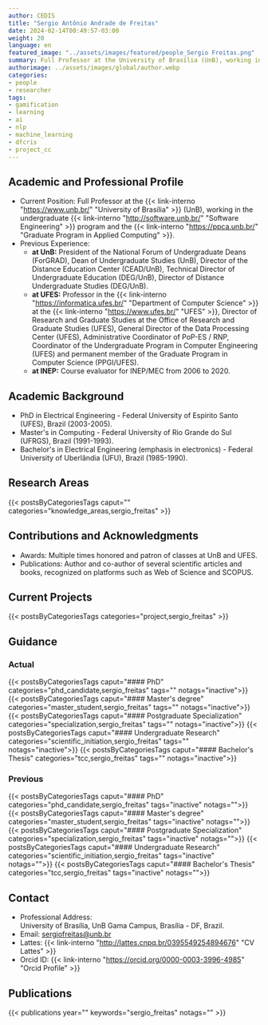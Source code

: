 ```yaml
---
author: CEDIS
title: "Sergio Antônio Andrade de Freitas"
date: 2024-02-14T00:49:57-03:00
weight: 20
language: en
featured_image: "../assets/images/featured/people_Sergio Freitas.png"
summary: Full Professor at the University of Brasília (UnB), working in the undergraduate Software Engineering program and the Graduate Program in Applied Computing.
authorimage: ../assets/images/global/author.webp
categories:
- people
- researcher
tags: 
- gamification
- learning
- ai
- nlp
- machine_learning
- dfcris
- project_cc
---
```

## Academic and Professional Profile

- Current Position: Full Professor at the {{< link-interno "https://www.unb.br/" "University of Brasília" >}} (UnB), working in the undergraduate {{< link-interno "http://software.unb.br/" "Software Engineering" >}} program and the {{< link-interno "https://ppca.unb.br/" "Graduate Program in Applied Computing" >}}.
- Previous Experience: 
    - **at UnB:** President of the National Forum of Undergraduate Deans (ForGRAD), Dean of Undergraduate Studies (UnB), Director of the Distance Education Center (CEAD/UnB), Technical Director of Undergraduate Education (DEG/UnB), Director of Distance Undergraduate Studies (DEG/UnB).
    - **at UFES:** Professor in the {{< link-interno "https://informatica.ufes.br/" "Department of Computer Science" >}} at the {{< link-interno "https://www.ufes.br/" "UFES" >}}, Director of Research and Graduate Studies at the Office of Research and Graduate Studies (UFES), General Director of the Data Processing Center (UFES), Administrative Coordinator of PoP-ES / RNP, Coordinator of the Undergraduate Program in Computer Engineering (UFES) and permanent member of the Graduate Program in Computer Science (PPGI/UFES).
    - **at INEP:** Course evaluator for INEP/MEC from 2006 to 2020.
## Academic Background
- PhD in Electrical Engineering - Federal University of Espírito Santo (UFES), Brazil (2003-2005).
- Master's in Computing - Federal University of Rio Grande do Sul (UFRGS), Brazil (1991-1993).
- Bachelor's in Electrical Engineering (emphasis in electronics) - Federal University of Uberlândia (UFU), Brazil (1985-1990).

## Research Areas
{{< postsByCategoriesTags caput="" categories="knowledge_areas,sergio_freitas" >}}

## Contributions and Acknowledgments
- Awards: Multiple times honored and patron of classes at UnB and UFES.
- Publications: Author and co-author of several scientific articles and books, recognized on platforms such as Web of Science and SCOPUS.
## Current Projects
{{< postsByCategoriesTags categories="project,sergio_freitas" >}}

## Guidance
### Actual
{{< postsByCategoriesTags caput="#### PhD" categories="phd_candidate,sergio_freitas" tags="" notags="inactive">}}
{{< postsByCategoriesTags caput="#### Master's degree" categories="master_student,sergio_freitas" tags="" notags="inactive">}}
{{< postsByCategoriesTags caput="#### Postgraduate Specialization" categories="specialization,sergio_freitas" tags="" notags="inactive">}}
{{< postsByCategoriesTags caput="#### Undergraduate Research" categories="scientific_initiation,sergio_freitas" tags="" notags="inactive">}}
{{< postsByCategoriesTags caput="#### Bachelor's Thesis" categories="tcc,sergio_freitas" tags="" notags="inactive">}}

### Previous
{{< postsByCategoriesTags caput="#### PhD" categories="phd_candidate,sergio_freitas" tags="inactive" notags="">}}
{{< postsByCategoriesTags caput="#### Master's degree" categories="master_student,sergio_freitas" tags="inactive" notags="">}}
{{< postsByCategoriesTags caput="#### Postgraduate Specialization" categories="specialization,sergio_freitas" tags="inactive" notags="">}}
{{< postsByCategoriesTags caput="#### Undergraduate Research" categories="scientific_initiation,sergio_freitas" tags="inactive" notags="">}}
{{< postsByCategoriesTags caput="#### Bachelor's Thesis" categories="tcc,sergio_freitas" tags="inactive" notags="">}}

## Contact
- Professional Address:  
    University of Brasília, UnB Gama Campus, Brasília - DF, Brazil.
- Email: [sergiofreitas@unb.br](mailto:sergiofreitas@unb.br)
- Lattes: {{< link-interno "http://lattes.cnpq.br/0395549254894676" "CV Lattes" >}}
- Orcid ID: {{< link-interno "https://orcid.org/0000-0003-3996-4985" "Orcid Profile" >}}


## Publications
{{< publications year="" keywords="sergio_freitas" notags="" >}}
